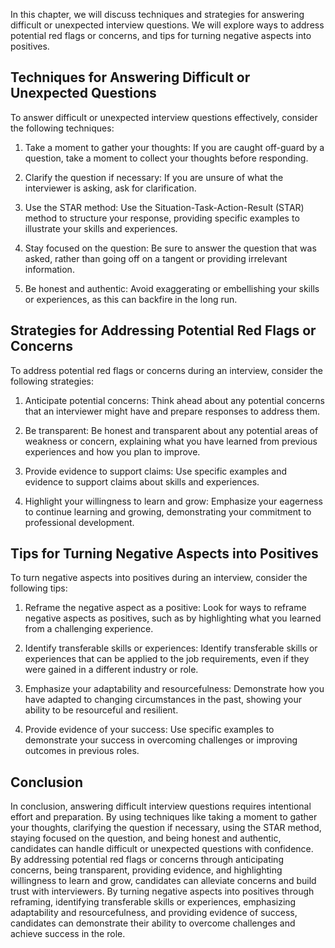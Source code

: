 
In this chapter, we will discuss techniques and strategies for answering difficult or unexpected interview questions. We will explore ways to address potential red flags or concerns, and tips for turning negative aspects into positives.

Techniques for Answering Difficult or Unexpected Questions
----------------------------------------------------------

To answer difficult or unexpected interview questions effectively, consider the following techniques:

1. Take a moment to gather your thoughts: If you are caught off-guard by a question, take a moment to collect your thoughts before responding.

2. Clarify the question if necessary: If you are unsure of what the interviewer is asking, ask for clarification.

3. Use the STAR method: Use the Situation-Task-Action-Result (STAR) method to structure your response, providing specific examples to illustrate your skills and experiences.

4. Stay focused on the question: Be sure to answer the question that was asked, rather than going off on a tangent or providing irrelevant information.

5. Be honest and authentic: Avoid exaggerating or embellishing your skills or experiences, as this can backfire in the long run.

Strategies for Addressing Potential Red Flags or Concerns
---------------------------------------------------------

To address potential red flags or concerns during an interview, consider the following strategies:

1. Anticipate potential concerns: Think ahead about any potential concerns that an interviewer might have and prepare responses to address them.

2. Be transparent: Be honest and transparent about any potential areas of weakness or concern, explaining what you have learned from previous experiences and how you plan to improve.

3. Provide evidence to support claims: Use specific examples and evidence to support claims about skills and experiences.

4. Highlight your willingness to learn and grow: Emphasize your eagerness to continue learning and growing, demonstrating your commitment to professional development.

Tips for Turning Negative Aspects into Positives
------------------------------------------------

To turn negative aspects into positives during an interview, consider the following tips:

1. Reframe the negative aspect as a positive: Look for ways to reframe negative aspects as positives, such as by highlighting what you learned from a challenging experience.

2. Identify transferable skills or experiences: Identify transferable skills or experiences that can be applied to the job requirements, even if they were gained in a different industry or role.

3. Emphasize your adaptability and resourcefulness: Demonstrate how you have adapted to changing circumstances in the past, showing your ability to be resourceful and resilient.

4. Provide evidence of your success: Use specific examples to demonstrate your success in overcoming challenges or improving outcomes in previous roles.

Conclusion
----------

In conclusion, answering difficult interview questions requires intentional effort and preparation. By using techniques like taking a moment to gather your thoughts, clarifying the question if necessary, using the STAR method, staying focused on the question, and being honest and authentic, candidates can handle difficult or unexpected questions with confidence. By addressing potential red flags or concerns through anticipating concerns, being transparent, providing evidence, and highlighting willingness to learn and grow, candidates can alleviate concerns and build trust with interviewers. By turning negative aspects into positives through reframing, identifying transferable skills or experiences, emphasizing adaptability and resourcefulness, and providing evidence of success, candidates can demonstrate their ability to overcome challenges and achieve success in the role.
